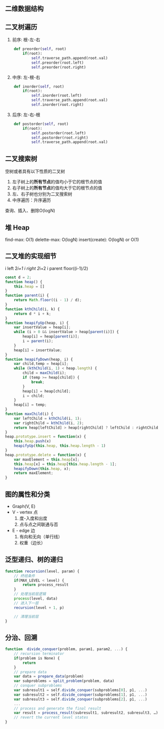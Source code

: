 ## 二维数据结构

## 二叉树遍历
1. 前序: 根-左-右
```python
    def preorder(self, root)
        if(root): 
            self.traverse_path.append(root.val)
            self.preorder(root.left)
            self.preorder(root.right)
```
2. 中序: 左-根-右
```python
    def inorder(self, root)
        if(root): 
            self.inorder(root.left)
            self.traverse_path.append(root.val)
            self.inorder(root.right)
```
3. 后序: 左-右-根
```python
    def postorder(self, root)
        if(root): 
            self.postorder(root.left)
            self.postorder(root.right)
            self.traverse_path.append(root.val)
```

## 二叉搜索树
空树或者具有以下性质的二叉树
1. 左子树上的**所有节点**的值均小于它的根节点的值
2. 右子树上的**所有节点**的值均大于它的根节点的值
3. 左、右子树也分别为二叉搜索树
4. 中序遍历：升序遍历

查询、插入、删除O(logN)

## 堆 Heap

find-max: O(1)
delette-max: O(logN)
insert(create): O(logN) or O(1)

## 二叉堆的实现细节

i left   2*i+1 
i right  2*i+2 
i parent floor((i-1)/2) 

```javascript
const d = 2;
function heap() {
    this.heap = []
}
function parent(i) {
    return Math.floor((i - 1) / d);
}
function kthChild(i, k) {
    return d * i + k;
}
function heapifyUp(heap, i) {
    var insertValue = heap[i];
    while (i > 0 && insertValue > heap[parent(i)]) {
        heap[i] = heap[parent(i)];
        i = parent(i);
    }
    heap[i] = insertValue;
}
function heapifyDown(heap, i) {
    var child,temp = heap[i];
    while (kthChild(i, 1) < heap.length) {
        child = maxChild(i);
        if (temp >= heap[child]) {
            break;
        }
        heap[i] = heap[child];
        i = child;
    }
    heap[i] = temp;
}
function maxChild(i) {
    var leftChild = kthChild(i, 1);
    var rightChild = kthChild(i, 2);
    return heap[leftChild] > heap[rightChild] ? leftChild : rightChild;
}
heap.prototype.insert = function(x) {
    this.heap.push(x)
    heapifyUp(this.heap, this.heap.length - 1)
}
heap.prototype.delete = function(x) {
    var maxElement = this.heap[x];
    this.heap[x] = this.heap[this.heap.length - 1];
    heapifyDown(this.heap, x);
    return maxElement;
}
```

## 图的属性和分类

* Graph(V, E)
* V - vertex 点
    1. 度-入度和出度
    2. 点与点之间联通与否
* E - edge 边
    1. 有向和无向（单行线）
    2. 权重（边长）

## 泛型递归、树的递归

```javascript
function recursion(level, param) {
    // 终结条件
    if(MAX_LEVEL < level) {
        return process_result
    }
    // 处理当前层逻辑
    process(level, data)
    // 进入下一层
    recursion(level + 1, p)

    // 清理当前层
}
```

## 分治、回溯

```javascript 
function  divide_conquer(problem, param1, param2, ...) {
    // recursion terminator 
    if(problem is None) {
        return
    } 
    // prepare data 
    var data = prepare_data(problem) 
    var subproblems = split_problem(problem, data) 
    // conquer subproblems 
    var subresult1 = self.divide_conquer(subproblems[0], p1, ...) 
    var subresult2 = self.divide_conquer(subproblems[1], p1, ...) 
    var subresult3 = self.divide_conquer(subproblems[2], p1, ...) 
    ...
    // process and generate the final result 
    var result = process_result(subresult1, subresult2, subresult3, …)
    // revert the current level states
}
```